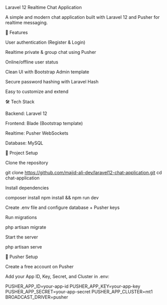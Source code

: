 Laravel 12 Realtime Chat Application

A simple and modern chat application built with Laravel 12 and Pusher for realtime messaging.

🚀 Features

User authentication (Register & Login)

Realtime private & group chat using Pusher

Online/offline user status

Clean UI with Bootstrap Admin template

Secure password hashing with Laravel Hash

Easy to customize and extend

🛠️ Tech Stack

Backend: Laravel 12

Frontend: Blade (Bootstrap template)

Realtime: Pusher WebSockets

Database: MySQL

📂 Project Setup

Clone the repository

git clone https://github.com/majid-ali-dev/laravel12-chat-application.git
cd chat-application


Install dependencies

composer install
npm install && npm run dev


Create .env file and configure database + Pusher keys

Run migrations

php artisan migrate


Start the server

php artisan serve

🔑 Pusher Setup

Create a free account on Pusher

Add your App ID, Key, Secret, and Cluster in .env:

PUSHER_APP_ID=your-app-id
PUSHER_APP_KEY=your-app-key
PUSHER_APP_SECRET=your-app-secret
PUSHER_APP_CLUSTER=mt1
BROADCAST_DRIVER=pusher
